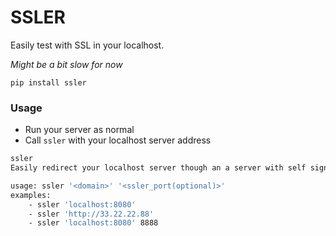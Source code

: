 # SSLER


Easily test with SSL in your localhost.

*Might be a bit slow for now*


```
pip install ssler
```

### Usage

- Run your server as normal
- Call `ssler` with your localhost server address

```bash
ssler
Easily redirect your localhost server though an a server with self signed certificate

usage: ssler '<domain>' '<ssler_port(optional)>'
examples:
    - ssler 'localhost:8080'
    - ssler 'http://33.22.22.88'
    - ssler 'localhost:8080' 8888
```
